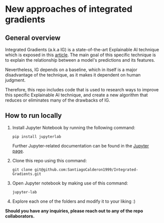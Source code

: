 # New approaches of integrated gradients

## General overview

Integrated Gradients (a.k.a IG) is a state-of-the-art Explainable AI technique which is exposed in this [article](https://arxiv.org/pdf/1703.01365.pdf). The main goal of this specific technique is to explain the relationship between a model's predictions and its features.

Nevertheless, IG depends on a baseline, which in itself is a major disadvantage of the technique, as it makes it dependent on human judgment. 

Therefore, this repo includes code that is used to research ways to improve this specific Explainable AI technique, and create a new algorithm that reduces or eliminates many of the drawbacks of IG.

## How to run locally

1. Install Jupyter Notebook by running the following command:
    ```
    pip install jupyterlab
    ```
    Further Jupyter-related documentation can be found in the [Jupyter page](https://jupyter.org/install).

2. Clone this repo using this command:
    ```
    git clone git@github.com:SantiagoCalderon1999/Integrated-Gradients.git
    ```
3. Open Jupyter notebook by making use of this command:
    ```
    jupyter-lab
    ```
4. Explore each one of the folders and modify it to your liking :)

**Should you have any inquiries, please reach out to any of the repo collaborators.**

